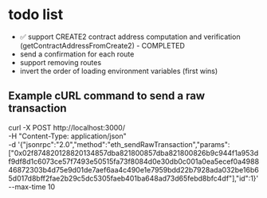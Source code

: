 # todo list

- ✅ support CREATE2 contract address computation and verification (getContractAddressFromCreate2) - COMPLETED
- send a confirmation for each route
- support removing routes
- invert the order of loading environment variables (first wins)

## Example cURL command to send a raw transaction

curl -X POST http://localhost:3000/ \
 -H "Content-Type: application/json" \
 -d '{"jsonrpc":"2.0","method":"eth_sendRawTransaction","params":["0x02f874820128820134857dba821800857dba821800826b9c944f1a953df9df8d1c6073ce57f7493e50515fa73f8084d0e30db0c001a0ea5ecef0a498846872303b4d75e9d01de7aef6aa4c490e1e7959bdd22b7928ada032be16b65d017d8bff2fae2b29c5dc5305faeb401ba648ad73d65febd8bfc4df"],"id":1}' \
 --max-time 10
